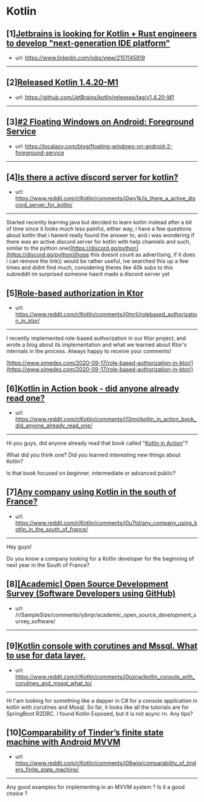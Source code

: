# Kotlin
## [1][Jetbrains is looking for Kotlin + Rust engineers to develop "next-generation IDE platform"](https://www.reddit.com/r/Kotlin/comments/j10bdq/jetbrains_is_looking_for_kotlin_rust_engineers_to/)
- url: https://www.linkedin.com/jobs/view/2151145919
---

## [2][Released Kotlin 1.4.20-M1](https://www.reddit.com/r/Kotlin/comments/j1b1r7/released_kotlin_1420m1/)
- url: https://github.com/JetBrains/kotlin/releases/tag/v1.4.20-M1
---

## [3][#2 Floating Windows on Android: Foreground Service](https://www.reddit.com/r/Kotlin/comments/j18n18/2_floating_windows_on_android_foreground_service/)
- url: https://localazy.com/blog/floating-windows-on-android-2-foreground-service
---

## [4][Is there a active discord server for kotlin?](https://www.reddit.com/r/Kotlin/comments/j0wv1k/is_there_a_active_discord_server_for_kotlin/)
- url: https://www.reddit.com/r/Kotlin/comments/j0wv1k/is_there_a_active_discord_server_for_kotlin/
---
Started recently learning java but decided to learn kotlin instead after a bit of time since it looks much less painful, either way, i have a few questions about kotlin that i havent really found the answer to, and i was wondering if there was an active discord server for kotlin with help channels and such, similar to the python one([https://discord.gg/python](https://discord.gg/python)(hope this doesnt count as advertising, if it does i can remove the link)) would be rather useful, ive searched this up a few times and didnt find much, considering theres like 40k subs to this subreddit im surprised someone hasnt made a discord server yet
## [5][Role-based authorization in Ktor](https://www.reddit.com/r/Kotlin/comments/j0mrli/rolebased_authorization_in_ktor/)
- url: https://www.reddit.com/r/Kotlin/comments/j0mrli/rolebased_authorization_in_ktor/
---
I recently implemented role-based authorization in our Ktor project, and wrote a blog about its implementation and what we learned about Ktor's internals in the process. Always happy to receive your comments!  


[https://www.ximedes.com/2020-09-17/role-based-authorization-in-ktor/](https://www.ximedes.com/2020-09-17/role-based-authorization-in-ktor/)
## [6][Kotlin in Action book - did anyone already read one?](https://www.reddit.com/r/Kotlin/comments/j13nnj/kotlin_in_action_book_did_anyone_already_read_one/)
- url: https://www.reddit.com/r/Kotlin/comments/j13nnj/kotlin_in_action_book_did_anyone_already_read_one/
---
Hi you guys, did anyone already read that book called "[Kotlin in Action](https://www.manning.com/books/kotlin-in-action)"?  

What did you think one? Did you learned interesting new things about Kotlin? 

Is that book focused on beginner, intermediate or advanced public?
## [7][Any company using Kotlin in the south of France?](https://www.reddit.com/r/Kotlin/comments/j0u7td/any_company_using_kotlin_in_the_south_of_france/)
- url: https://www.reddit.com/r/Kotlin/comments/j0u7td/any_company_using_kotlin_in_the_south_of_france/
---
Hey guys!

Do you know a company looking for a Kotlin developer for the beginning of next year in the South of France?
## [8][[Academic] Open Source Development Survey (Software Developers using GitHub)](https://www.reddit.com/r/Kotlin/comments/j0q7vd/academic_open_source_development_survey_software/)
- url: /r/SampleSize/comments/iybrqr/academic_open_source_development_survey_software/
---

## [9][Kotlin console with corutines and Mssql. What to use for data layer.](https://www.reddit.com/r/Kotlin/comments/j0ozcw/kotlin_console_with_corutines_and_mssql_what_to/)
- url: https://www.reddit.com/r/Kotlin/comments/j0ozcw/kotlin_console_with_corutines_and_mssql_what_to/
---
Hi I'am looking for something like a dapper in C# for a console application in kotlin with corutines and Mssql. So far, it looks like all the tutorials are for SpringBoot R2DBC. I found Kotlin Exposed, but it is not async rn. Any tips?
## [10][Comparability of Tinder’s finite state machine with Android MVVM](https://www.reddit.com/r/Kotlin/comments/j08wiq/comparability_of_tinders_finite_state_machine/)
- url: https://www.reddit.com/r/Kotlin/comments/j08wiq/comparability_of_tinders_finite_state_machine/
---
Any good examples for implementing in an MVVM system ? Is it a good choice ?
